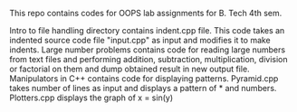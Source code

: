 This repo contains codes for OOPS lab assignments for B. Tech 4th sem.

Intro to file handling directory contains indent.cpp file. This code takes an indented source code file "input.cpp" as input and modifies it to make indents.
Large number problems contains code for reading large numbers from text files and performing addition, subtraction, multiplication, division or factorial on them and dump obtained result in new output file.
Manipulators in C++ contains code for displaying patterns. Pyramid.cpp takes number of lines as input and displays a pattern of * and numbers. 
  Plotters.cpp displays the graph of x = sin(y)
